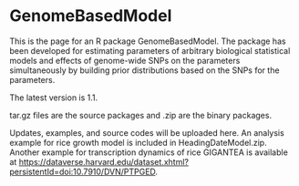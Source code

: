 # GenomeBasedModel
This is the page for an R package GenomeBasedModel.
The package has been developed for estimating parameters of arbitrary biological statistical models and effects of genome-wide SNPs on the parameters simultaneously by building prior distributions based on the SNPs for the parameters.

The latest version is 1.1.

tar.gz files are the source packages and .zip are the binary packages.

Updates, examples, and source codes will be uploaded here.
An analysis example for rice growth model is included in HeadingDateModel.zip.
Another example for transcription dynamics of rice GIGANTEA is available at https://dataverse.harvard.edu/dataset.xhtml?persistentId=doi:10.7910/DVN/PTPGED.
